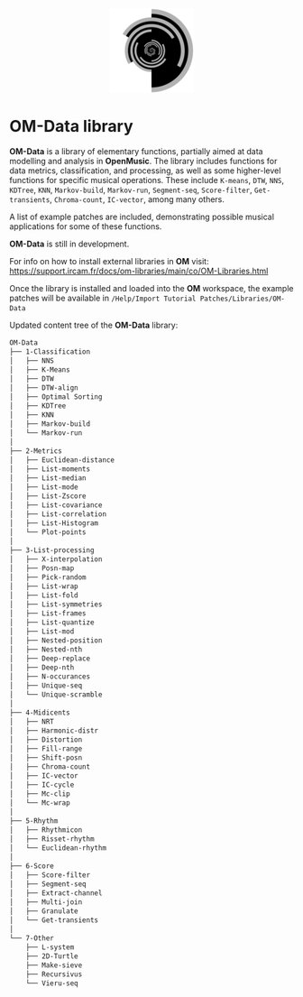 <div style="text-align:center"><img src="resources/icons/000.png" width="150" height="150"/></div>

# OM-Data library

**OM-Data** is a library of elementary functions, partially aimed at data modelling and analysis in **OpenMusic**. The library includes functions for data metrics, classification, and processing, as well as some higher-level functions for specific musical operations.
These include `K-means`, `DTW`, `NNS`, `KDTree`, `KNN`, `Markov-build`, `Markov-run`,  `Segment-seq`, `Score-filter`, `Get-transients`, `Chroma-count`, `IC-vector`, among many others.

A list of example patches are included, demonstrating possible musical applications for some of these functions.

**OM-Data** is still in development.

For info on how to install external libraries in **OM** visit: https://support.ircam.fr/docs/om-libraries/main/co/OM-Libraries.html 

Once the library is installed and loaded into the **OM** workspace, the example patches will be available in `/Help/Import Tutorial Patches/Libraries/OM-Data`

Updated content tree of the **OM-Data** library:
```.
OM-Data
├── 1-Classification
│   ├── NNS
│   ├── K-Means
│   ├── DTW
│   ├── DTW-align
│   ├── Optimal Sorting
│   ├── KDTree
│   ├── KNN
│   ├── Markov-build
│   └── Markov-run
│
├── 2-Metrics
│   ├── Euclidean-distance
│   ├── List-moments
│   ├── List-median
│   ├── List-mode
│   ├── List-Zscore
│   ├── List-covariance
│   ├── List-correlation
│   ├── List-Histogram
│   └── Plot-points
│
├── 3-List-processing
│   ├── X-interpolation
│   ├── Posn-map
│   ├── Pick-random
│   ├── List-wrap
│   ├── List-fold
│   ├── List-symmetries
│   ├── List-frames
│   ├── List-quantize
│   ├── List-mod
│   ├── Nested-position
│   ├── Nested-nth
│   ├── Deep-replace
│   ├── Deep-nth
│   ├── N-occurances
│   ├── Unique-seq
│   └── Unique-scramble
│
├── 4-Midicents
│   ├── NRT
│   ├── Harmonic-distr
│   ├── Distortion
│   ├── Fill-range
│   ├── Shift-posn
│   ├── Chroma-count
│   ├── IC-vector
│   ├── IC-cycle
│   ├── Mc-clip
│   └── Mc-wrap
│
├── 5-Rhythm
│   ├── Rhythmicon
│   ├── Risset-rhythm
│   └── Euclidean-rhythm
│
├── 6-Score
│   ├── Score-filter
│   ├── Segment-seq
│   ├── Extract-channel
│   ├── Multi-join
│   ├── Granulate
│   └── Get-transients
│
└── 7-Other
    ├── L-system
    ├── 2D-Turtle
    ├── Make-sieve
    ├── Recursivus
    └── Vieru-seq

 ```